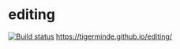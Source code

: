 # editing
[![Build status](https://ci.appveyor.com/api/projects/status/4p1emei7tnvoyk8w?svg=true)](https://ci.appveyor.com/project/Tigerminde/editing)
https://tigerminde.github.io/editing/
